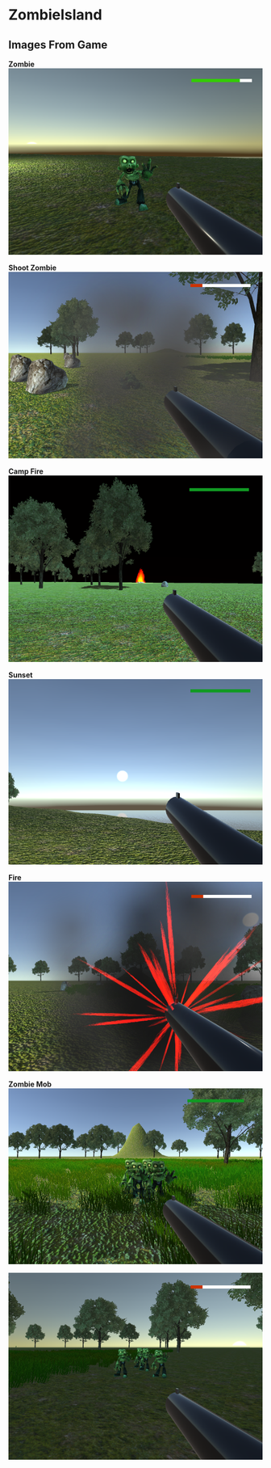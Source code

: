 # ZombieIsland
 
## Images From Game

**Zombie**\
![zombie picture](https://github.com/Egroses/ZombieIsland/blob/main/Images/Zombie.png)

**Shoot Zombie**\
![](https://github.com/Egroses/ZombieIsland/blob/main/Images/ShootZombie.png)

**Camp Fire**\
![](https://github.com/Egroses/ZombieIsland/blob/main/Images/CampFire.png)

**Sunset**\
![](https://github.com/Egroses/ZombieIsland/blob/main/Images/Sunset.png)

**Fire**\
![](https://github.com/Egroses/ZombieIsland/blob/main/Images/Fire.png)

**Zombie Mob**\
![](https://github.com/Egroses/ZombieIsland/blob/main/Images/ZombieHorde1.png)

![](https://github.com/Egroses/ZombieIsland/blob/main/Images/ZombieHorde2.png)
